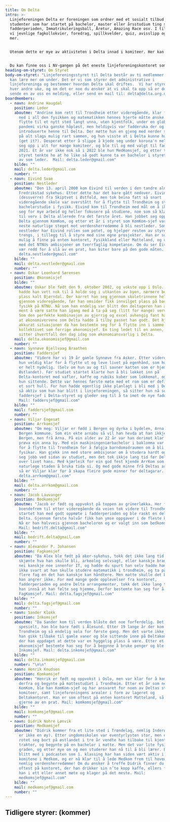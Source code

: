 ```yaml
---
title: Om Delta
intro: >-
  Linjeforeningen Delta er foreningen som ordner med et sosialt tilbud for alle
  studenter som har startet på bachelor, master eller årsstudium ting som
  fadderperioden, Immatrikuleringsball, Åretur, Amazing Race osv. I tillegg har
  vi jevnlige fagkollokvier, foredrag, spillkvelder, quiz, avisslipp og mye, mye
  mer. 


  Utenom dette er mye av aktiviteten i Delta innad i komiteer. Her kan man gjøre alt fra å skrive avis, være bak kulissene på linjeforeningens største arrangementer eller lære seg å brygge øl. "Hvem er det som kan være med på dette?" spør du kanskje. Svaret på det er: alle. For det viktigste er jo å Delta!


  Du kan finne oss i NV-gangen på det eneste linjeforeningskontoret som alltid er åpent. Kom innom og ta n gratis kopper kaffe og slå av en prat da vel!
heading-om-styret: Om Styret
body-om-styret: "Linjeforeningsstyret til Delta består av ti medlemmer som du
  kan lære mer om under. Det er vi som styrer det administrative i
  linjeforeninga og bestemmer hvordan Delta skal driftes.  Vi har styremøter
  hver andre uke, og om det er noe du ønsker at vi skal ta opp så er det bare å
  sende en av oss en melding, eller send en mail til: delta@delta.org.ntnu.no"
boardmembers:
  - navn: Andrine Haugdal
    position: Leder
    aboutme: "Andrine kom rett til Trondheim etter videregående, klar for å dykke
      ned i all den fysikken og matematikken hennes hjerte måtte ønske. Det å
      flytte til et nytt sted langt unna, uten kjentfolk, under en global
      pandemi virka ganske håpløst, men heldigvis var fadderuka der og
      introduserte henne til Delta. Der møtte hun en gjeng med nerder som finner
      på alt slags mulig rart sammen, og hun visste at i Delta kunne hun DELta
      (get it?). Desperat etter å slippe å kjede seg under korona'n meldte hun
      seg opp i alt for mange komiteer, og ble til og med valgt til faddersjef i
      2021. Et år var ikke nok så i 2022 ble hun MedKomsjef, og etter to år i
      styret tenkte ho at ho like så godt kunne ta en bachelor i styret og runde
      av som leder.  Mail: delta.leder@gmail.com"
    bilde: ""
    mail: delta.leder@gmail.com
    number: ""
  - navn: Eivind Svae
    position: Nestleder
    aboutme: "Den 13. april 2000 kom Eivind til verden i den tandre alder av 0 år på
      Fredrikstad sykehus. Etter dette har det bare gått nedover. Eivind er
      (dessverre) fra Skiptvet i Østfold, men tok beina fatt så snart
      videregående skole var overstått for å flytte til Trondheim og starte et
      bachelorstudie i fysikk. Eivind kom til Trondheim med mål om å ikke ta på
      seg for mye arbeid og heller fokusere på studiene, noe som så klart ledet
      til verv i Delta allerede fra det første året. Han jobbet seg oppover i
      Delta gjennom KomKom, og etter et år i styret som KomKom-sjef var det
      neste naturlige steget mot verdensherredømme å bli nestleder. Som
      nestleder har Eivind rollen som potet, og hjelper resten av styret der det
      trengs, i tillegg til å styre med sine egne prosjekter. Han er som oftest
      mulig å finne på enten kontoret, Fysikkland eller Matteland, og oppfyller
      med det NTNUs ambisjoner om tverrfaglig kompetanse. Om du ser Eivind, ikke
      vær redd for å slå av en prat, han biter bare på den gode måten. Mail:
      delta.nestleder@gmail.com"
    bilde: ""
    mail: delta.nestleder@gmail.com
    number: ""
  - navn: Oskar Leonhard Sørensen
    position: Økonomisjef
    bilde: ""
    aboutme: Oskar ble født den 9. oktober 2002, og vokste opp i Oslo. Heldigvis
      hadde han vett nok til å holde seg i utkanten av byen, nærmere bestemt en
      plass kalt Bjørndal. Der karret han seg gjennom skoletrinnene helt opp
      gjennom videregående, før han omsider fikk innvilget plass på bachelor i
      fysikk på NTNU. Nå som han endelig var blitt den deltageren han alltid var
      ment å være satte han igang med å ta på seg (litt for mange) verv i Delta.
      Som den perfekte kombinasjon av gjerrig og excel avhengig fant han fort ut
      at økonomivervene som Delta hadde å tilby passet han godt. Det hjalp ikke
      akkurat situasjonen da han bestemte seg for å flytte inn i samme
      kollektivet som forrige økonomisjef. En ting ledet til en annen, og Oskar
      sitter ihvertfall den dag idag som økonomiansvarlig i Delta.
    mail: delta.okonomisjef@gmail.com
    number: ""
  - navn: Synnøve Bjellvaag Braathen
    position: Faddersjef
    aboutme: "Videre har vi 19 år gamle Synnøve fra Asker. Etter videregående var
      hun veldig klar for å flytte ut og leve livet på egenhånd, som hun synes
      er helt nydelig. (Selv om hun av og til savner katten som er hjemme på
      Østlandet). Før studiet startet klarte hun å bli lokket inn på
      Delta-kontoret med vafler, kaffe og rubiks kuber som lokkemat, og der ble
      hun sittende. Dette var hennes første møte med et rom som er definert som
      et sort hull. For hun hadde egentlig ikke planlagt i bli med i Delta. Men
      så aktiv som hun har blitt i linjeforeningen, så sitter hun nå som
      faddersjef i Delta-styret og gleder seg til å ta imot de nye fadderbarna.
      Mail: faddersjef@gmail.com"
    bilde: ""
    mail: faddersjef@gmail.com
    number: ""
  - navn: Viljar Engesæt
    position: Arrkomsjef
    aboutme: "Om meg: Viljar er fødd i Bergen og dyrka i bydelen, Arna, kjernen av
      Bergen kommune. Som ein ekte arnabu så vil han hevda at han ikkje er frå
      Bergen, men frå Arna. På ein alder av 22 år var han derimot klar for å
      prøva ein anna by. Med ein maskiningeniørbachelor i baklomma var han klar
      for å flytte til Trondheim for å følgja barndomsdraumen om å bli ein
      fysikar. Han gjekk inn med store ambisjonar om å studera hardt og skaffa
      seg jobb ved sidan av studiet, men det tok ikkje lang tid før Delta tok
      over livet hans. Med kjærleik for ein god fest kjende ArrKom som det mest
      naturlege staden å bruka tida si. Og med gode minne frå Deltas arrangement
      så er Viljar klar for å skapa fleire gode minner for deltagarar. Mail:
      delta.arrkom@gmail.com"
    bilde: ""
    mail: delta.arrkom@gmail.com
    number: ""
  - navn: Jacob Lauvanger
    position: Bedkomsjef
    aboutme: "Jacob er født og oppvokst på toppen av grünerløkka. Her forble han
      boendefrem til etter videregående da veien tok videre til Trondheim. Her
      startet han med godt oppmøte i fadderperioden og ble raskt en del av
      Delta. Gjennom første halvår fikk han ymse oppgaver i de fleste komiteer.
      Nå er han halvveis gjennom bacheloren og er valgt inn som bedkomsjef.
      Mail: bedrift.delta@gmail.com"
    bilde: ""
    mail: bedrift.delta@gmail.com
    number: ""
  - navn: Alexander P. Johansen
    position: Fagkomsjef
    aboutme: "Da Alex ble født på aker-sykehus, tokk det ikke lang tid før de fleste
      skjønte hva han skulle bli, arkeolog selvsagt, eller kanskje brannmann,
      nei kanskje noe innenfor IT, og hadde du spurt han selv hadde han nokk
      ikke svart at han skulle studere matematikk i trondheim, og ta på seg litt
      flere fag en det han kanskje kan håndtere. Men matte skulle det bli, og
      han angrer ikke. For med mange gode opplevelser fra kontoret,
      fadderperioden og andre Delta arrangementer, tokk det ikke lang tid før
      han innså at han følte seg hjemme, Derfor bestemte han seg for å bli
      FagKomsjef. Mail: delta.fagsjef@gmail.com"
    bilde: ""
    mail: delta.fagsjef@gmail.com
    number: ""
  - navn: Sander Klokk
    position: Inkomsjef
    aboutme: "Da Sander kom til verden blåste det noe forferdelig. Det var ikke noe
      spesielt, han ble bare født i Ålesund. Etter 19 lange år der kom han til
      Trondheim og så endelig sola for første gang. Men det varte ikke lenge før
      han gikk tilbake til gamle vaner og ble sittende inne på Deltakontoret,
      der han oppdaget at dette var en hyggelig plass å være. Etter et år som
      økonomisjef bestemte han seg for å begynne å bruke penger og ble derfor
      Inkomsjef. Mail: delta.inkomsjef@gmail.com"
    bilde: ""
    mail: delta.inkomsjef@gmail.com
    number: "\n\n"
  - navn: Henrik Knudsen
    position: Komkomsjef
    aboutme: "Henrik er født og oppvokst i Oslo, men var klar for å komme seg vekk
      derfra og begynte på mattestudiet i Trondheim. Etter et år som nestleder i
      KomKom, ble han KomKom-sjef og har ansvaret for noen av Deltas største
      komiteer, samt linjeforeningens arealer i form av lageret og
      Deltakontoret. Han er som oftest på enten kontoret Matteland, så slå
      gjerne av en prat. Mail: komkomsjef@gmail.com"
    bilde: ""
    mail: komkomsjef@gmail.com
    number: ""
  - navn: Didrik Nohre Lønvik
    position: Medkomsjef
    aboutme: "Didrik kommer fra et lite sted i Trøndelag, nemlig Inderøy (Nei, det
      er ikke en øy). Etter ungdomsskolen var eventyrlysten stor, men etter å ha
      rotet seg bort på østlandet i tre år vendte han tilbake til kjente
      trakter, og begynte på en bachelor i matte. Men det var lite fysikk i den
      graden, og etter mye om og men studerer han nå til å bli lærer. Etter å ha
      blitt med i podcasten som 1. klassing har han siden vært aktiv i alle
      komitene i Medkom, og er nå klar til å lede Medkom frem til hovedformålet,
      nemlig verdensherredømme! Om du ønsker å treffe Didrik finner du han
      oftest på kontoret, der han drikker sin n’te kopp kaffe, ellers finner du
      han i ett eller annet møte og klager på det meste. Mail:
      medkomsjef@gmail.com"
    bilde: ""
    mail: medkomsjef@gmail.com
    number: ""
---
```

## Tidligere styrer: (kommer)